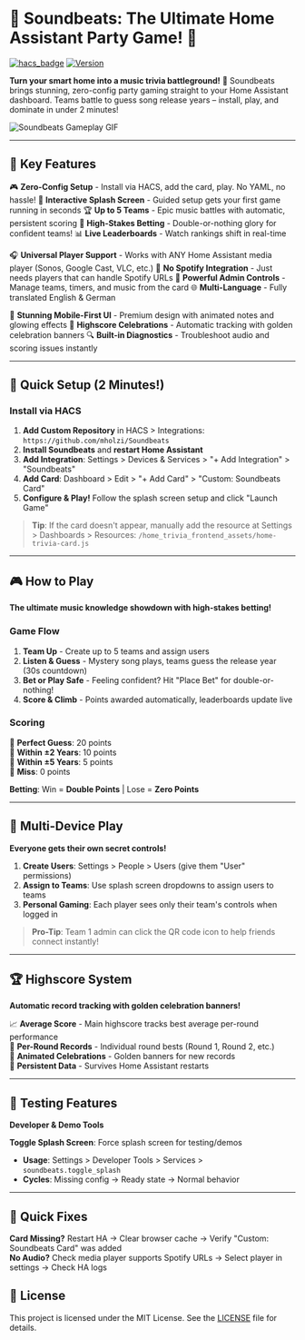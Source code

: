 # 🎵 Soundbeats: The Ultimate Home Assistant Party Game! 🚀

[![hacs_badge](https://img.shields.io/badge/HACS-Custom-orange.svg)](https://github.com/custom-components/hacs)
[![Version](https://img.shields.io/badge/version-v5.0-blue.svg)](https://github.com/mholzi/Soundbeats)

**Turn your smart home into a music trivia battleground!** 🎤 Soundbeats brings stunning, zero-config party gaming straight to your Home Assistant dashboard. Teams battle to guess song release years – install, play, and dominate in under 2 minutes!

![Soundbeats Gameplay GIF](https://via.placeholder.com/800x400.gif?text=GIF+of+Soundbeats+Gameplay)

---

## 🌟 Key Features

🎮 **Zero-Config Setup** - Install via HACS, add the card, play. No YAML, no hassle!
📱 **Interactive Splash Screen** - Guided setup gets your first game running in seconds
🏆 **Up to 5 Teams** - Epic music battles with automatic, persistent scoring
🎲 **High-Stakes Betting** - Double-or-nothing glory for confident teams!
📊 **Live Leaderboards** - Watch rankings shift in real-time

🎧 **Universal Player Support** - Works with ANY Home Assistant media player (Sonos, Google Cast, VLC, etc.)
🤖 **No Spotify Integration** - Just needs players that can handle Spotify URLs
🔧 **Powerful Admin Controls** - Manage teams, timers, and music from the card
🌐 **Multi-Language** - Fully translated English & German

🎨 **Stunning Mobile-First UI** - Premium design with animated notes and glowing effects
🎉 **Highscore Celebrations** - Automatic tracking with golden celebration banners
🔍 **Built-in Diagnostics** - Troubleshoot audio and scoring issues instantly

---

## 🚀 Quick Setup (2 Minutes!)

### Install via HACS
1. **Add Custom Repository** in HACS > Integrations: `https://github.com/mholzi/Soundbeats`
2. **Install Soundbeats** and **restart Home Assistant**
3. **Add Integration**: Settings > Devices & Services > "+ Add Integration" > "Soundbeats"
4. **Add Card**: Dashboard > Edit > "+ Add Card" > "Custom: Soundbeats Card"
5. **Configure & Play!** Follow the splash screen setup and click "Launch Game"

> **Tip**: If the card doesn't appear, manually add the resource at Settings > Dashboards > Resources: `/home_trivia_frontend_assets/home-trivia-card.js`

---

## 🎮 How to Play

**The ultimate music knowledge showdown with high-stakes betting!**

### Game Flow
1. **Team Up** - Create up to 5 teams and assign users
2. **Listen & Guess** - Mystery song plays, teams guess the release year (30s countdown)
3. **Bet or Play Safe** - Feeling confident? Hit "Place Bet" for double-or-nothing!
4. **Score & Climb** - Points awarded automatically, leaderboards update live

### Scoring
🥇 **Perfect Guess**: 20 points  
🥈 **Within ±2 Years**: 10 points  
🥉 **Within ±5 Years**: 5 points  
💸 **Miss**: 0 points

**Betting**: Win = **Double Points** | Lose = **Zero Points**

---

## 📱 Multi-Device Play

**Everyone gets their own secret controls!**

1. **Create Users**: Settings > People > Users (give them "User" permissions)
2. **Assign to Teams**: Use splash screen dropdowns to assign users to teams  
3. **Personal Gaming**: Each player sees only their team's controls when logged in

> **Pro-Tip**: Team 1 admin can click the QR code icon to help friends connect instantly!


---

## 🏆 Highscore System

**Automatic record tracking with golden celebration banners!**

📈 **Average Score** - Main highscore tracks best average per-round performance  
🎯 **Per-Round Records** - Individual round bests (Round 1, Round 2, etc.)  
🎉 **Animated Celebrations** - Golden banners for new records  
💾 **Persistent Data** - Survives Home Assistant restarts

---

## 🧪 Testing Features

**Developer & Demo Tools**

**Toggle Splash Screen**: Force splash screen for testing/demos
- **Usage**: Settings > Developer Tools > Services > `soundbeats.toggle_splash`
- **Cycles**: Missing config → Ready state → Normal behavior

---

## 🔧 Quick Fixes

**Card Missing?** Restart HA → Clear browser cache → Verify "Custom: Soundbeats Card" was added  
**No Audio?** Check media player supports Spotify URLs → Select player in settings → Check HA logs

## 📄 License
This project is licensed under the MIT License. See the [LICENSE](LICENSE) file for details.
